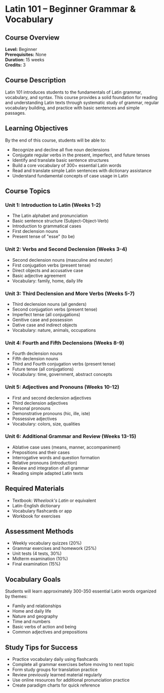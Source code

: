 # Latin 101 – Beginner Grammar & Vocabulary

## Course Overview
**Level:** Beginner  
**Prerequisites:** None  
**Duration:** 15 weeks  
**Credits:** 3

## Course Description
Latin 101 introduces students to the fundamentals of Latin grammar, vocabulary, and syntax. This course provides a solid foundation for reading and understanding Latin texts through systematic study of grammar, regular vocabulary building, and practice with basic sentences and simple passages.

## Learning Objectives
By the end of this course, students will be able to:
- Recognize and decline all five noun declensions
- Conjugate regular verbs in the present, imperfect, and future tenses
- Identify and translate basic sentence structures
- Build a core vocabulary of 300+ essential Latin words
- Read and translate simple Latin sentences with dictionary assistance
- Understand fundamental concepts of case usage in Latin

## Course Topics

### Unit 1: Introduction to Latin (Weeks 1-2)
- The Latin alphabet and pronunciation
- Basic sentence structure (Subject-Object-Verb)
- Introduction to grammatical cases
- First declension nouns
- Present tense of "esse" (to be)

### Unit 2: Verbs and Second Declension (Weeks 3-4)
- Second declension nouns (masculine and neuter)
- First conjugation verbs (present tense)
- Direct objects and accusative case
- Basic adjective agreement
- Vocabulary: family, home, daily life

### Unit 3: Third Declension and More Verbs (Weeks 5-7)
- Third declension nouns (all genders)
- Second conjugation verbs (present tense)
- Imperfect tense (all conjugations)
- Genitive case and possession
- Dative case and indirect objects
- Vocabulary: nature, animals, occupations

### Unit 4: Fourth and Fifth Declensions (Weeks 8-9)
- Fourth declension nouns
- Fifth declension nouns
- Third and Fourth conjugation verbs (present tense)
- Future tense (all conjugations)
- Vocabulary: time, government, abstract concepts

### Unit 5: Adjectives and Pronouns (Weeks 10-12)
- First and second declension adjectives
- Third declension adjectives
- Personal pronouns
- Demonstrative pronouns (hic, ille, iste)
- Possessive adjectives
- Vocabulary: colors, size, qualities

### Unit 6: Additional Grammar and Review (Weeks 13-15)
- Ablative case uses (means, manner, accompaniment)
- Prepositions and their cases
- Interrogative words and question formation
- Relative pronouns (introduction)
- Review and integration of all grammar
- Reading simple adapted Latin texts

## Required Materials
- Textbook: *Wheelock's Latin* or equivalent
- Latin-English dictionary
- Vocabulary flashcards or app
- Workbook for exercises

## Assessment Methods
- Weekly vocabulary quizzes (20%)
- Grammar exercises and homework (25%)
- Unit tests (4 tests, 30%)
- Midterm examination (10%)
- Final examination (15%)

## Vocabulary Goals
Students will learn approximately 300-350 essential Latin words organized by themes:
- Family and relationships
- Home and daily life
- Nature and geography
- Time and numbers
- Basic verbs of action and being
- Common adjectives and prepositions

## Study Tips for Success
- Practice vocabulary daily using flashcards
- Complete all grammar exercises before moving to next topic
- Form study groups for translation practice
- Review previously learned material regularly
- Use online resources for additional pronunciation practice
- Create paradigm charts for quick reference
